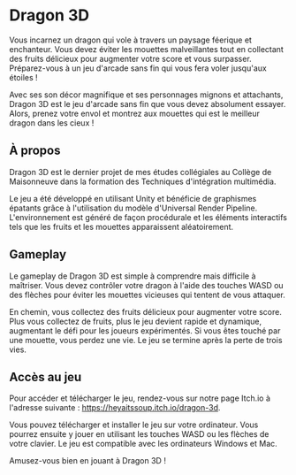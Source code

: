 # Dragon 3D
Vous incarnez un dragon qui vole à travers un paysage féerique et enchanteur. Vous devez éviter les mouettes malveillantes tout en collectant des fruits délicieux pour augmenter votre score et vous surpasser. Préparez-vous à un jeu d'arcade sans fin qui vous fera voler jusqu'aux étoiles !

Avec ses son décor magnifique et ses personnages mignons et attachants, Dragon 3D est le jeu d'arcade sans fin que vous devez absolument essayer. Alors, prenez votre envol et montrez aux mouettes qui est le meilleur dragon dans les cieux !

## À propos
Dragon 3D est le dernier projet de mes études collégiales au Collège de Maisonneuve dans la formation des Techniques d'intégration multimédia.

Le jeu a été développé en utilisant Unity et bénéficie de graphismes épatants grâce à l'utilisation du modèle d'Universal Render Pipeline. L'environnement est généré de façon procédurale et les éléments interactifs tels que les fruits et les mouettes apparaissent aléatoirement.

## Gameplay
Le gameplay de Dragon 3D est simple à comprendre mais difficile à maîtriser. Vous devez contrôler votre dragon à l'aide des touches WASD ou des flèches pour éviter les mouettes vicieuses qui tentent de vous attaquer.

En chemin, vous collectez des fruits délicieux pour augmenter votre score. Plus vous collectez de fruits, plus le jeu devient rapide et dynamique, augmentant le défi pour les joueurs expérimentés. Si vous êtes touché par une mouette, vous perdez une vie. Le jeu se termine après la perte de trois vies.

## Accès au jeu
Pour accéder et télécharger le jeu, rendez-vous sur notre page Itch.io à l'adresse suivante : https://heyaitssoup.itch.io/dragon-3d.

Vous pouvez télécharger et installer le jeu sur votre ordinateur. Vous pourrez ensuite y jouer en utilisant les touches WASD ou les flèches de votre clavier. Le jeu est compatible avec les ordinateurs Windows et Mac.

Amusez-vous bien en jouant à Dragon 3D !

